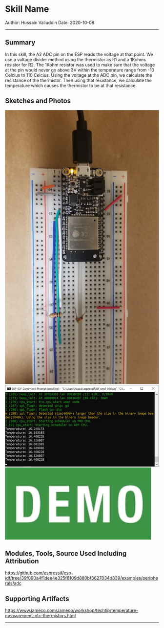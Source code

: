 # Skill Name

Author: Hussain Valiuddin
Date: 2020-10-08

---

## Summary

In this skill, the A2 ADC pin on the ESP reads the voltage at that point. We use a voltage divider method using the thermistor as R1 and a 1Kohms resistor for R2. The 1Kohm resistor was used to make sure that the voltage at the pin would never go above 3V within the temperature range from -10 Celcius to 110 Celcius. Using the voltage at the ADC pin, we calculate the resistance of the thermistor. Then using that resistance, we calculate the temperature which causes the thermistor to be at that resistance.

## Sketches and Photos

![skill12](images/skill13.JPG)
![console](images/console.JPG)
[![Video](images/demo.JPG)](https://drive.google.com/file/d/11rvWugHKgsDUdHUMSESriP8y2D6wbjNH/view?usp=sharing)

## Modules, Tools, Source Used Including Attribution

https://github.com/espressif/esp-idf/tree/39f090a4f1dee4e325f8109d880bf3627034d839/examples/peripherals/adc

## Supporting Artifacts

https://www.jameco.com/Jameco/workshop/techtip/temperature-measurement-ntc-thermistors.html

---
